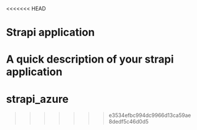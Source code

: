 <<<<<<< HEAD
# Strapi application

A quick description of your strapi application
=======
# strapi_azure
>>>>>>> e3534efbc994dc9966d13ca59ae8dedf5c46d0d5

